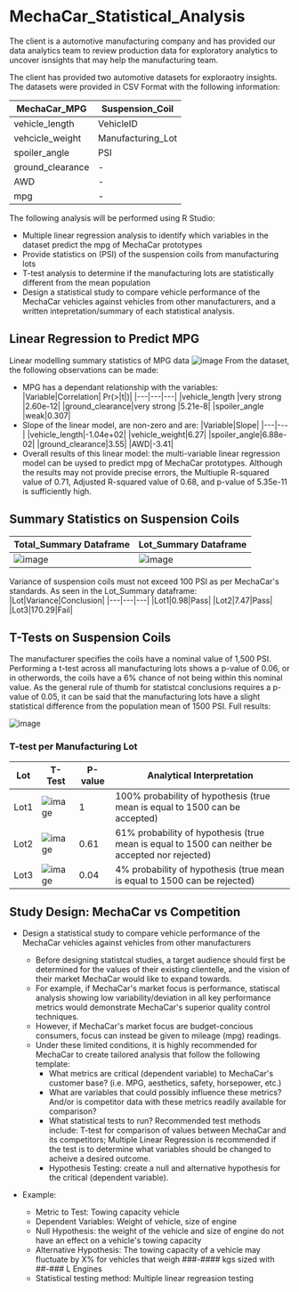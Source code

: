 # MechaCar_Statistical_Analysis

The client is a automotive manufacturing company and has provided our data analytics team to review production data for exploratory analytics to uncover isnsights that may help the manufacturing team.

The client has provided two automotive datasets for exploraotry insights. The datasets were provided in CSV Format with the following information:

|MechaCar_MPG|Suspension_Coil|
|---|---|
|vehicle_length|VehicleID|
|vehcicle_weight|Manufacturing_Lot|
|spoiler_angle|PSI|
|ground_clearance|-|
|AWD|-|
|mpg|-|

The following analysis will be performed using R Studio:
- Multiple linear regression analysis to identify which variables in the dataset predict the mpg of MechaCar prototypes
- Provide statistics on (PSI) of the suspension coils from manufacturing lots
- T-test analysis to determine if the manufacturing lots are statistically different from the mean population
- Design a statistical study to compare vehicle performance of the MechaCar vehicles against vehicles from other manufacturers, and a written intepretation/summary of each statistical analysis.

## Linear Regression to Predict MPG
Linear modelling summary statistics of MPG data
![image](https://user-images.githubusercontent.com/79720695/127789702-a4a1fda9-94c0-44e2-a250-0a240d0b5d10.png)
From the dataset, the following observations can be made:
- MPG has a dependant relationship with the variables: 
  |Variable|Correlation| Pr(>\|t\|)|
  |---|---|---|
  |vehicle_length |very strong |2.60e-12| 
  |ground_clearance|very strong |5.21e-8| 
  |spoiler_angle |weak|0.307|
- Slope of the linear model, are non-zero and are:
  |Variable|Slope|
  |---|---|
  |vehicle_length|-1.04e+02|
  |vehicle_weight|6.27|
  |spoiler_angle|6.88e-02|
  |ground_clearance|3.55|
  |AWD|-3.41|
 - Overall results of this linear model: the multi-variable linear regression model can be uysed to predict mpg of MechaCar prototypes. Although the results may not provide precise errors, the Multiuple R-squared value of 0.71, Adjusted R-squared value of 0.68, and p-value of 5.35e-11 is sufficiently high.

## Summary Statistics on Suspension Coils
|Total_Summary Dataframe|Lot_Summary Dataframe|
|---|---|
|![image](https://user-images.githubusercontent.com/79720695/127793049-1223d805-6c17-462d-8e7a-fef88dc898b8.png)|![image](https://user-images.githubusercontent.com/79720695/127793033-1123a07f-55a8-4fb0-b9fd-16ae13fc3432.png)|

Variance of suspension coils must not exceed 100 PSI as per MechaCar's standards. As seen in the Lot_Summary dataframe:
|Lot|Variance|Conclusion|
|---|---|---|
|Lot1|0.98|Pass|
|Lot2|7.47|Pass|
|Lot3|170.29|Fail|

## T-Tests on Suspension Coils
The manufacturer specifies the coils have a nominal value of 1,500 PSI. Performing a t-test across all manufacturing lots shows a p-value of 0.06, or in otherwords, the coils have a 6% chance of not being within this nominal value. As the general rule of thumb for statistcal conclusions requires a p-value of 0.05, it can be said that the manufacturing lots have a slight statistical difference from the population mean of 1500 PSI. Full results:

![image](https://user-images.githubusercontent.com/79720695/127793868-a507c973-eace-4562-87d3-4fd8bf12e493.png)
### T-test per Manufacturing Lot
|Lot|T-Test|P-value|Analytical Interpretation|
|---|---|---|---|
|Lot1|![image](https://user-images.githubusercontent.com/79720695/127796521-fa19565c-9a37-49ef-95d5-36107ec06b3b.png)|1|100% probability of hypothesis (true mean is equal to 1500 can be accepted)|
|Lot2|![image](https://user-images.githubusercontent.com/79720695/127796531-e25bce81-aefc-430d-adbc-7febffd19117.png)|0.61|61% probability of hypothesis (true mean is equal to 1500 can neither be accepted nor rejected)|
|Lot3|![image](https://user-images.githubusercontent.com/79720695/127796546-8a4d5a3a-4445-4ed0-905e-fef5c34d2459.png)|0.04|4% probability of hypothesis (true mean is equal to 1500 can be rejected)|

## Study Design: MechaCar vs Competition
- Design a statistical study to compare vehicle performance of the MechaCar vehicles against vehicles from other manufacturers
  - Before designing statistcal studies, a target audience should first be determined for the values of their existing clientelle, and the vision of their market MechaCar would like to expand towards.
  - For example, if MechaCar's market focus is performance, statiscal analysis showing low variability/deviation in all key performance metrics would demonstrate MechaCar's superior quality control techniques.
  - However, if MechaCar's market focus are budget-concious consumers, focus can instead be given to mileage (mpg) readings.
  - Under these limited conditions, it is highly recommended for MechaCar to create tailored analysis that follow the following template:
    - What metrics are critical (dependent variable) to MechaCar's customer base? (i.e. MPG, aesthetics, safety, horsepower, etc.)
    - What are variables that could possibly influence these metrics? And/or is competitor data with these metrics readily available for comparison?
    - What statistical tests to run? Recommended test methods include: T-test for comparison of values between MechaCar and its competitors; Multiple Linear Regression is recommended if the test is to determine what variables should be changed to acheive a desired outcome.
    - Hypothesis Testing: create a null and alternative hypothesis for the critical (dependent variable).

- Example:
  - Metric to Test: Towing capacity vehicle
  - Dependent Variables: Weight of vehicle, size of engine
  - Null Hypothesis: the weight of the vehicle and size of engine do not have an effect on a vehicle's towing capacity
  - Alternative Hypothesis: The towing capacity of a vehicle may fluctuate by X% for vehicles that weigh ###-#### kgs sized with ##-### L Engines
  - Statistical testing method: Multiple linear regreasion testing

